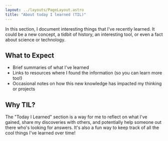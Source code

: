 ```yaml
---
layout: ../layouts/PageLayout.astro
title: "About today I learned (TIL)"
---
```


In this section, I document interesting things that I've recently learned. It could be a new concept, a tidbit of history, an interesting tool, or even a fact about science or technology.

## What to Expect

- Brief summaries of what I've learned
- Links to resources where I found the information (so you can learn more too!)
- Occasional notes on how this new knowledge has impacted my thinking or projects

## Why TIL?

The "Today I Learned" section is a way for me to reflect on what I've gained, share my discoveries with others, and potentially help someone out there who's looking for answers. It's also a fun way to keep track of all the cool things I've learned over time!
